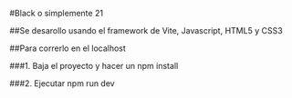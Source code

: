 #Black o simplemente 21

##Se desarollo usando el framework de Vite, Javascript, HTML5 y CSS3

##Para correrlo en el localhost

###1. Baja el proyecto y hacer un npm install

###2. Ejecutar npm run dev
